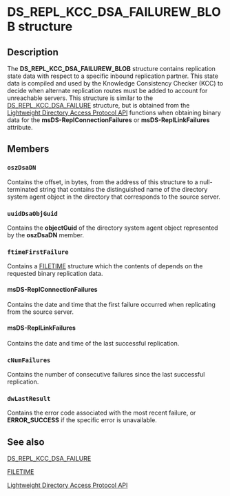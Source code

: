 # DS_REPL_KCC_DSA_FAILUREW_BLOB structure

## Description

The **DS_REPL_KCC_DSA_FAILUREW_BLOB** structure contains replication state data with respect to a specific inbound replication partner. This state data is compiled and used by the Knowledge Consistency Checker (KCC) to decide when alternate replication routes must be added to account for unreachable servers.
This structure is similar to the [DS_REPL_KCC_DSA_FAILURE](https://learn.microsoft.com/windows/desktop/api/ntdsapi/ns-ntdsapi-ds_repl_kcc_dsa_failurew) structure, but is obtained from the [Lightweight Directory Access Protocol API](https://learn.microsoft.com/previous-versions/windows/desktop/ldap/lightweight-directory-access-protocol-ldap-api) functions when obtaining binary data for the **msDS-ReplConnectionFailures** or **msDS-ReplLinkFailures** attribute.

## Members

### `oszDsaDN`

Contains the offset, in bytes, from the address of this structure to a null-terminated string that contains the distinguished name of the directory system agent object in the directory that corresponds to the source server.

### `uuidDsaObjGuid`

Contains the **objectGuid** of the directory system agent object represented by the **oszDsaDN** member.

### `ftimeFirstFailure`

Contains a [FILETIME](https://learn.microsoft.com/windows/desktop/api/minwinbase/ns-minwinbase-filetime) structure which the contents of depends on the requested binary replication data.

#### msDS-ReplConnectionFailures

Contains the date and time that the first failure occurred when replicating from the source server.

#### msDS-ReplLinkFailures

Contains the date and time of the last successful replication.

### `cNumFailures`

Contains the number of consecutive failures since the last successful replication.

### `dwLastResult`

Contains the error code associated with the most recent failure, or **ERROR_SUCCESS** if the specific error is unavailable.

## See also

[DS_REPL_KCC_DSA_FAILURE](https://learn.microsoft.com/windows/desktop/api/ntdsapi/ns-ntdsapi-ds_repl_kcc_dsa_failurew)

[FILETIME](https://learn.microsoft.com/windows/desktop/api/minwinbase/ns-minwinbase-filetime)

[Lightweight Directory Access Protocol API](https://learn.microsoft.com/previous-versions/windows/desktop/ldap/lightweight-directory-access-protocol-ldap-api)